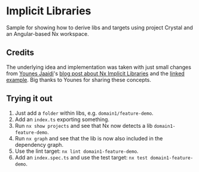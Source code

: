 # Implicit Libraries

Sample for showing how to derive libs and targets using project Crystal and an Angular-based Nx workspace.


## Credits

The underlying idea and implementation was taken with just small changes from [Younes Jaaidi](https://x.com/yjaaidi)'s [blog post about Nx Implicit Libraries](https://medium.com/marmicode/nx-implicit-libraries-the-hidden-gem-d965d5118ecd#:~:text=While%20Implicit%20Libraries%20are%20a,to%20infer%20the%20targets%20configurations.) and the [linked example](https://github.com/marmicode/cookbook-demos/tree/nx-implicit-libs). Big thanks to Younes for sharing these concepts.


## Trying it out

1. Just add a ``folder`` within libs, e.g. ``domain1/feature-demo``.
2. Add an ``index.ts`` exporting something.
3. Run ``nx show projects`` and see that Nx now detects a lib ``domain1-feature-demo``.
4. Run ``nx graph`` and see that the lib is now also included in the dependency graph.
5. Use the lint target: ``nx lint domain1-feature-demo``.
6. Add an ``index.spec.ts`` and use the test target: ``nx test domain1-feature-demo``.